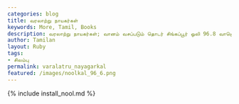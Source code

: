 ```yaml
---  
categories: blog  
title: வரலாற்று நாயகர்கள்
keywords: More, Tamil, Books  
description: வரலாற்று நாயகர்கள்; வானம் வசப்படும் தொடர் சிங்கப்பூர் ஒலி 96.8 வானொலியில் ஒலிபரப்பாகியது, அதனைத் தொகுத்து கட்டுரை வடிவில் கொடுத்து உள்ளார் சிலம்பு அவர்கள்.
author: Tamilan  
layout: Ruby  
tags:     
- சிலம்பு
permalink: varalatru_nayagarkal  
featured: /images/noolkal_96_6.png  
---  
```

{% include install_nool.md %}  
